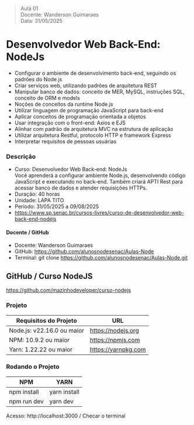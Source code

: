 > Aula 01   
> Docente: Wanderson Guimaraes   
> Data: 31/05/2025   


# Desenvolvedor Web Back-End: NodeJs
- Configurar o ambiente de desenvolvimento back-end, seguindo os padrões do Node.js
- Criar serviços web, utilizando padrões de arquitetura REST
- Manipular banco de dados: conceito de MER, MySQL, instruções SQL, conceito de ORM e models
- Noções de conceitos da runtime Node.js
- Utilizar linguagem de programação JavaScript para back-end
- Aplicar conceitos de programação orientada a objetos
- Usar integração com o front-end: Axios e EJS
- Alinhar com padrão de arquitetura MVC na estrutura de aplicação
- Utilizar arquitetura Restful, protocolo HTTP e framework Express
- Interpretar requisitos de pessoas usuárias

### Descrição 
- Curso: Desenvolvedor Web Back-end: NodeJs    
Você aprenderá a configurar ambiente Node.js, desenvolvendo código JavaScript e executando no back-end. Também criará APTI Rest para acessar banco de dados e atender requisições HTTPs. 
 - Duração: 40 horas 
 - Unidade: LAPA TITO 
 - Período: 31/05/2025 a 09/08/2025 
 - https://www.sp.senac.br/cursos-livres/curso-de-desenvolvedor-web-back-end-nodejs 


#### Docente / GitHub 
- Docente: Wanderson Guimaraes   
- GitHub: https://github.com/alunosnodesenac/Aulas-Node  
- Terminal: git clone https://github.com/alunosnodesenac/Aulas-Node.git 


## GitHub / Curso NodeJS 
https://github.com/mazinhodeveloper/curso-nodejs  


### Projeto   
| Requisitos do Projeto      | URL                    |  
|--------------------------- | ---------------------- |
| Node.js: v22.16.0 ou maior | https://nodejs.org     |   
| NPM: 10.9.2 ou maior       | https://npmjs.com      |   
| Yarn: 1.22.22 ou maior     | https://yarnpkg.com    |  


### Rodando o Projeto 
| NPM                   | YARN                  |  
|---------------------- |---------------------- |  
| npm install           | yarn install          |   
| npm run dev           | yarn dev              |     
   
Acesso: http://localhost:3000 / Checar o terminal   
